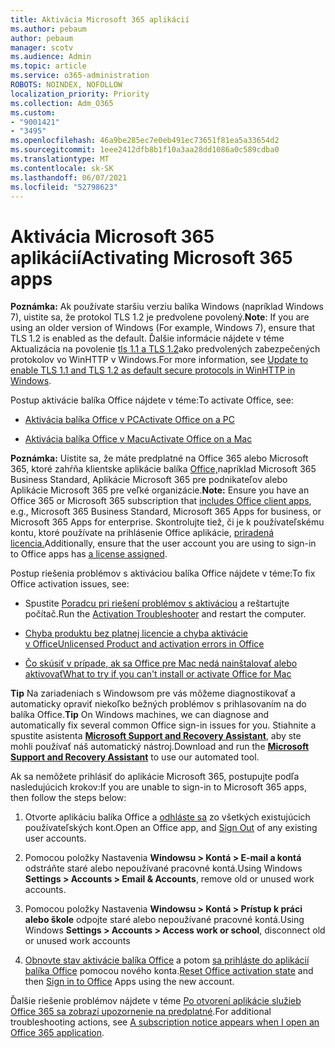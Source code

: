 ```yaml
---
title: Aktivácia Microsoft 365 aplikácií
ms.author: pebaum
author: pebaum
manager: scotv
ms.audience: Admin
ms.topic: article
ms.service: o365-administration
ROBOTS: NOINDEX, NOFOLLOW
localization_priority: Priority
ms.collection: Adm_O365
ms.custom:
- "9001421"
- "3495"
ms.openlocfilehash: 46a9be285ec7e0eb491ec73651f81ea5a33654d2
ms.sourcegitcommit: 1eee2412dfb8b1f10a3aa28dd1086a0c589cdba0
ms.translationtype: MT
ms.contentlocale: sk-SK
ms.lasthandoff: 06/07/2021
ms.locfileid: "52798623"
---
```

# <a name="activating-microsoft-365-apps"></a><span data-ttu-id="d4c2f-102">Aktivácia Microsoft 365 aplikácií</span><span class="sxs-lookup"><span data-stu-id="d4c2f-102">Activating Microsoft 365 apps</span></span>

<span data-ttu-id="d4c2f-103">**Poznámka:** Ak používate staršiu verziu balíka Windows (napríklad Windows 7), uistite sa, že protokol TLS 1.2 je predvolene povolený.</span><span class="sxs-lookup"><span data-stu-id="d4c2f-103">**Note**: If you are using an older version of Windows (For example, Windows 7), ensure that TLS 1.2 is enabled as the default.</span></span> <span data-ttu-id="d4c2f-104">Ďalšie informácie nájdete v téme Aktualizácia na povolenie [tls 1.1 a TLS 1.2](https://support.microsoft.com/topic/update-to-enable-tls-1-1-and-tls-1-2-as-default-secure-protocols-in-winhttp-in-windows-c4bd73d2-31d7-761e-0178-11268bb10392)ako predvolených zabezpečených protokolov vo WinHTTP v Windows.</span><span class="sxs-lookup"><span data-stu-id="d4c2f-104">For more information, see [Update to enable TLS 1.1 and TLS 1.2 as default secure protocols in WinHTTP in Windows](https://support.microsoft.com/topic/update-to-enable-tls-1-1-and-tls-1-2-as-default-secure-protocols-in-winhttp-in-windows-c4bd73d2-31d7-761e-0178-11268bb10392).</span></span>

<span data-ttu-id="d4c2f-105">Postup aktivácie balíka Office nájdete v téme:</span><span class="sxs-lookup"><span data-stu-id="d4c2f-105">To activate Office, see:</span></span>

- [<span data-ttu-id="d4c2f-106">Aktivácia balíka Office v PC</span><span class="sxs-lookup"><span data-stu-id="d4c2f-106">Activate Office on a PC</span></span>](https://support.office.com/article/activate-office-5bd38f38-db92-448b-a982-ad170b1e187e) 

- [<span data-ttu-id="d4c2f-107">Aktivácia balíka Office v Macu</span><span class="sxs-lookup"><span data-stu-id="d4c2f-107">Activate Office on a Mac</span></span>](https://support.office.com/article/activate-office-for-mac-7f6646b1-bb14-422a-9ad4-a53410fcefb2)

<span data-ttu-id="d4c2f-108">**Poznámka:**  Uistite sa, že máte predplatné na Office 365 alebo Microsoft 365, ktoré zahŕňa klientske aplikácie balíka [Office,](https://support.office.com/article/28cbc8cf-1332-4f04-9123-9b660abb629e)napríklad Microsoft 365 Business Standard, Aplikácie Microsoft 365 pre podnikateľov alebo Aplikácie Microsoft 365 pre veľké organizácie.</span><span class="sxs-lookup"><span data-stu-id="d4c2f-108">**Note:**  Ensure you have an Office 365 or Microsoft 365 subscription that [includes Office client apps](https://support.office.com/article/28cbc8cf-1332-4f04-9123-9b660abb629e), e.g., Microsoft 365 Business Standard, Microsoft 365 Apps for business, or Microsoft 365 Apps for enterprise.</span></span> <span data-ttu-id="d4c2f-109">Skontrolujte tiež, či je k používateľskému kontu, ktoré používate na prihlásenie Office aplikácie, [priradená licencia.](/microsoft-365/admin/manage/assign-licenses-to-users)</span><span class="sxs-lookup"><span data-stu-id="d4c2f-109">Additionally, ensure that the user account you are using to sign-in to Office apps has [a license assigned](/microsoft-365/admin/manage/assign-licenses-to-users).</span></span>

<span data-ttu-id="d4c2f-110">Postup riešenia problémov s aktiváciou balíka Office nájdete v téme:</span><span class="sxs-lookup"><span data-stu-id="d4c2f-110">To fix Office activation issues, see:</span></span>

- <span data-ttu-id="d4c2f-111">Spustite [Poradcu pri riešení problémov s aktiváciou](https://aka.ms/SARA-OfficeActivation-Alchemy) a reštartujte počítač.</span><span class="sxs-lookup"><span data-stu-id="d4c2f-111">Run the [Activation Troubleshooter](https://aka.ms/SARA-OfficeActivation-Alchemy) and restart the computer.</span></span>
- [<span data-ttu-id="d4c2f-112">Chyba produktu bez platnej licencie a chyba aktivácie v Office</span><span class="sxs-lookup"><span data-stu-id="d4c2f-112">Unlicensed Product and activation errors in Office</span></span>](https://support.office.com/article/unlicensed-product-and-activation-errors-in-office-0d23d3c0-c19c-4b2f-9845-5344fedc4380)

- [<span data-ttu-id="d4c2f-113">Čo skúsiť v prípade, ak sa Office pre Mac nedá nainštalovať alebo aktivovať</span><span class="sxs-lookup"><span data-stu-id="d4c2f-113">What to try if you can't install or activate Office for Mac</span></span>](https://support.office.com/article/what-to-try-if-you-can-t-install-or-activate-office-for-mac-5efba2b4-b1e6-4e5f-bf3c-6ab945d03dea)

<span data-ttu-id="d4c2f-114">**Tip** Na zariadeniach s Windowsom pre vás môžeme diagnostikovať a automaticky opraviť niekoľko bežných problémov s prihlasovaním na do balíka Office.</span><span class="sxs-lookup"><span data-stu-id="d4c2f-114">**Tip** On Windows machines, we can diagnose and automatically fix several common Office sign-in issues for you.</span></span> <span data-ttu-id="d4c2f-115">Stiahnite a spustite asistenta **[Microsoft Support and Recovery Assistant](https://aka.ms/SaRA-OfficeSignInScenario)**, aby ste mohli používať náš automatický nástroj.</span><span class="sxs-lookup"><span data-stu-id="d4c2f-115">Download and run the  **[Microsoft Support and Recovery Assistant](https://aka.ms/SaRA-OfficeSignInScenario)** to use our automated tool.</span></span>

<span data-ttu-id="d4c2f-116">Ak sa nemôžete prihlásiť do aplikácie Microsoft 365, postupujte podľa nasledujúcich krokov:</span><span class="sxs-lookup"><span data-stu-id="d4c2f-116">If you are unable to sign-in to Microsoft 365 apps, then follow the steps below:</span></span>

1. <span data-ttu-id="d4c2f-117">Otvorte aplikáciu balíka Office a [odhláste sa](https://go.microsoft.com/fwlink/?linkid=2114082) zo všetkých existujúcich používateľských kont.</span><span class="sxs-lookup"><span data-stu-id="d4c2f-117">Open an Office app, and [Sign Out](https://go.microsoft.com/fwlink/?linkid=2114082) of any existing user accounts.</span></span>

2. <span data-ttu-id="d4c2f-118">Pomocou položky Nastavenia **Windowsu > Kontá > E-mail a kontá** odstráňte staré alebo nepoužívané pracovné kontá.</span><span class="sxs-lookup"><span data-stu-id="d4c2f-118">Using Windows **Settings > Accounts > Email & Accounts**, remove old or unused work accounts.</span></span>

3. <span data-ttu-id="d4c2f-119">Pomocou položky Nastavenia **Windowsu > Kontá > Prístup k práci alebo škole** odpojte staré alebo nepoužívané pracovné kontá.</span><span class="sxs-lookup"><span data-stu-id="d4c2f-119">Using Windows **Settings > Accounts > Access work or school**, disconnect old or unused work accounts</span></span>

4. <span data-ttu-id="d4c2f-120">[Obnovte stav aktivácie balíka Office](/office365/troubleshoot/activation/reset-office-365-proplus-activation-state) a potom [sa prihláste do aplikácií balíka Office](https://support.office.com/article/sign-in-to-office-b9582171-fd1f-4284-9846-bdd72bb28426) pomocou nového konta.</span><span class="sxs-lookup"><span data-stu-id="d4c2f-120">[Reset Office activation state](/office365/troubleshoot/activation/reset-office-365-proplus-activation-state) and then [Sign in to Office](https://support.office.com/article/sign-in-to-office-b9582171-fd1f-4284-9846-bdd72bb28426) Apps using the new account.</span></span>

<span data-ttu-id="d4c2f-121">Ďalšie riešenie problémov nájdete v téme [Po otvorení aplikácie služieb Office 365 sa zobrazí upozornenie na predplatné](https://support.office.com/article/a-subscription-notice-appears-when-i-open-an-office-365-application-4cabe32c-f594-4c0e-9191-3d3ade10cceb).</span><span class="sxs-lookup"><span data-stu-id="d4c2f-121">For additional troubleshooting actions, see [A subscription notice appears when I open an Office 365 application](https://support.office.com/article/a-subscription-notice-appears-when-i-open-an-office-365-application-4cabe32c-f594-4c0e-9191-3d3ade10cceb).</span></span>

